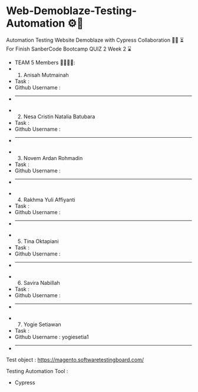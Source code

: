 # Web-Demoblaze-Testing-Automation ⚙️🔧
Automation Testing Website Demoblaze with Cypress Collaboration 🤝🤝
⏳ For Finish SanberCode Bootcamp QUIZ 2 Week 2 ⌛️

- TEAM 5 Members 👨‍💻👩‍💻:
- 1. Anisah Mutmainah
- Task :
- Github Username :
- ______________________________
- 2. Nesa Cristin Natalia Batubara
- Task :
- Github Username :
- ______________________________
- 3. Novem Ardan Rohmadin
- Task :
- Github Username :
- ______________________________
- 4. Rakhma Yuli Affiyanti
- Task :
- Github Username :
- ______________________________
- 5. Tina Oktapiani
- Task :
- Github Username :
- ______________________________
- 6. Savira Nabillah
- Task :
- Github Username :
- ______________________________
- 7. Yogie Setiawan
- Task : 
- Github Username : yogiesetia1
- ______________________________

Test object : 
https://magento.softwaretestingboard.com/

Testing Automation Tool :
- Cypress
